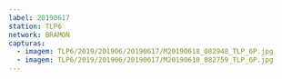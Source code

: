```yaml
---
label: 20190617
station: TLP6
network: BRAMON
capturas:
  - imagem: TLP6/2019/201906/20190617/M20190618_082948_TLP_6P.jpg
  - imagem: TLP6/2019/201906/20190617/M20190618_082759_TLP_6P.jpg
---
```

